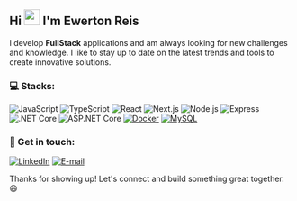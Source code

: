 ## Hi <img src="https://media.giphy.com/media/hvRJCLFzcasrR4ia7z/giphy.gif" width="28px" height="28px"/> I'm Ewerton Reis

I develop **FullStack** applications and am always looking for new challenges and knowledge. I like to stay up to date on the latest trends and tools to create innovative solutions.

### 💻 Stacks:

![JavaScript](https://img.shields.io/badge/JavaScript-%23323330.svg?style=for-the-badge&logo=javascript&logoColor=%23F7DF1E)
![TypeScript](https://img.shields.io/badge/TypeScript-%23007ACC.svg?style=for-the-badge&logo=typescript&logoColor=white)
![React](https://img.shields.io/badge/React-%2320232a.svg?style=for-the-badge&logo=react&logoColor=%2361DAFB)
![Next.js](https://img.shields.io/badge/Next.js-%23000000.svg?style=for-the-badge&logo=next-dot-js&logoColor=white)
![Node.js](https://img.shields.io/badge/Node.js-%23339933.svg?style=for-the-badge&logo=node.js&logoColor=white)
![Express](https://img.shields.io/badge/Express.js-%23404d59.svg?style=for-the-badge) <br>
![.NET Core](https://img.shields.io/badge/.NET%20Core-%23512BD4.svg?style=for-the-badge&logo=.net&logoColor=white)
![ASP.NET Core](https://img.shields.io/badge/ASP.NET%20Core-%23512BD4.svg?style=for-the-badge&logo=.net&logoColor=white)
[![Docker](https://img.shields.io/badge/docker-%230db7ed.svg?style=for-the-badge&logo=docker&logoColor=white)](https://www.docker.com/)
[![MySQL](https://img.shields.io/badge/mysql-%2300f.svg?style=for-the-badge&logo=mysql&logoColor=white)](https://www.mysql.com/)

### 💬 Get in touch:

[![LinkedIn](https://img.shields.io/badge/LinkedIn-%230077B5.svg?style=for-the-badge&logo=linkedin&logoColor=white)](https://www.linkedin.com/in/ewerton11/)
[![E-mail](https://img.shields.io/badge/E--mail-%23D14836.svg?style=for-the-badge&logo=gmail&logoColor=white)](mailto:ewertonreisc0@gmail.com)

Thanks for showing up! Let's connect and build something great together. 😄

